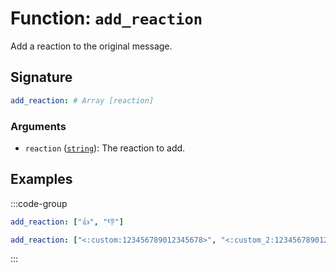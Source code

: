 # Function: `add_reaction`

Add a reaction to the original message.

## Signature

```yml
add_reaction: # Array [reaction]
```

### Arguments

- `reaction` ([`string`][String]): The reaction to add.

## Examples

:::code-group

```yml [Unicode Emojis]
add_reaction: ["👍", "👎"]
```

```yml [Custom Emojis]
add_reaction: ["<:custom:123456789012345678>", "<:custom_2:123456789012345678>"]
```

:::

[String]: /learning/data-types#text-strings-string
